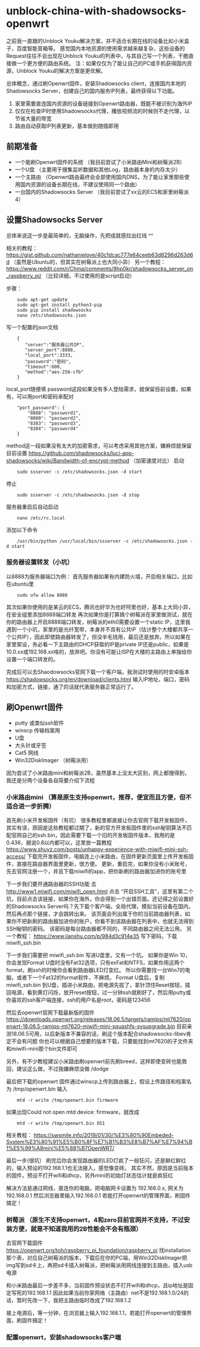 # unblock-china-with-shadowsocks-openwrt
之前我一直跟的Unblock Youku解决方案，并不适合长期在线的设备比如小米盒子，百度智能音箱等。
感觉国内本地资源的使用需求越来越复杂，这些设备的Request往往不会出现在Unblock Youku的列表中，与其自己写一个列表，干脆直接做一个更方便的路由系统。
注：如果仅仅为了能让自己的PC或手机获得国内资源，Unblock Youku的解决方案是更优解。

总体概念，通过刷Openwrt固件，安装Shadowsocks client，连接国内本地的Shadowsocks Server，创建自己的国内服务IP列表，最终获得以下功能。  
1. 家里需要直连国内资源的设备链接到Openwrt路由器，既能不被识别为海外IP 
1. 仅仅在检查IP时使用Shadowsocks代理，播放视频流的时候则不走代理，以节省大量的带宽 
1. 路由自动获取IP列表更新，基本做到随插即用

## 前期准备

* 一个能刷Openwrt固件的系统 （我目前尝试了小米路由Mini和树莓派2B）
* 一个U盘 （主要用于搜集监听数据和其他Log，路由器本身的内存太少）
* 一个主路由 （Openwrt路由最终会全部使用国内DNS，为了能让家里那些使用国内资源的设备长期在线，不建议使用同一个路由）
* 一台国内的Shadowsocks Server （我目前尝试了xx云的ECS和家里树莓派4）

## 设置Shadowsocks Server

总体来说这一步是最简单的，无脑操作，先把成就感拉出红线 ^^

相关的教程：https://gist.github.com/nathanielove/40c1dcac777e64ceeb63d8296d263d6d （虽然是Ubuntu的，但其实在树莓派上也大同小异）
另一个教程：https://www.reddit.com/r/China/comments/8hp0kr/shadowsocks_server_on_raspberry_pi/ （比较详细，不过使用的是script启动）

步骤：
```
    sudo apt-get update
    sudo apt-get install python3-pip
    sudo pip install shadowsocks    
    nano /etc/shadowsocks.json
```
写一个配置的json文档
```
    {
       "server":"服务器公共IP",
       "server_port":8888,
       "local_port":3333,
       "password":"密码",
       "timeout":600,
       "method":"aes-256-cfb"
    }
```
local_port随便填
password这段如果没有多人登陆需求，就保留目前设置，如果有，可以用port和密码来配对
```
    "port_password": {
        "8888": "password1",
        "8000": "password2",
        "8383": "password3",
        "8384": "password4"
    }
```
method这一段如果没有太大的加密需求，可以考虑采用其他方案，嫌麻烦就保留目前设置
https://github.com/shadowsocks/luci-app-shadowsocks/wiki/Bandwidth-of-encrypt-method  （加密速度对比）
启动
```
    sudo ssserver -c /etc/shadowsocks.json -d start
```
停止
```
    sudo ssserver -c /etc/shadowsocks.json -d stop
```
服务器重启后自动启动
```
    nano /etc/rc.local
```
添加以下命令
```
    /usr/bin/python /usr/local/bin/ssserver -c /etc/shadowsocks.json -d start
```
    
### 服务器设置转发（小坑）
以8888为服务器端口为例：
首先服务器如果有内建防火墙，开启相关端口，比如在ubuntu里
```
    sudo ufw allow 8888
```
其次如果你使用的是某云的ECS，腾讯也好华为也好阿里也好，基本上大同小异，在安全组里添加8888端口转发
再次如果你是打算搞个树莓派在家里做测试，就在你的路由器上开启8888端口转发，树莓派的eth0需要设置一个static IP，这里我遇到一个小坑，家里的是光纤宽带，本身并不具有公共IP（估计整个大楼都共享一个公共IP），因此即使路由器转发了，但没半毛钱用，最后还是放弃。所以如果在家里架设，务必看一下主路由的DHCP获取的IP是private IP还是public，如果是10.0.xx或192.168.xx啥的，放弃吧。你没有可能让ISP在大楼的主路由上单独给你设置一个端口转发的。
 
    
完成后可以去Shaodowsocks官网下载一个客户端，我测试时使用的时安卓版本
https://shadowsocks.org/en/download/clients.html
输入IP地址，端口，密码和加密方式，链接，通了的话就代表服务器正常运行了。

## 刷Openwrt固件

* putty 或类似ssh软件
* winscp 传输档案用
* U盘
* 大头针或牙签
* Cat5 网线
* Win32DiskImager （树莓派用）

因为尝试了小米路由mini和树莓派2B，虽然基本上没太大区别，网上都搜得到，我还是分两个设备各自简要介绍下流程

### 小米路由mini （算是原生支持openwrt，推荐，便宜而且方便，但不适合进一步折腾）
首先刷小米开发板固件（有坑）
很多教程里都直接让你去官网下载开发板固件，其实有误，原因是这些教程都过期了，新的官方开发板固件里的ssh秘钥算法不匹配官网自己的ssh.bin，因此需要下载一个旧的开发板固件版本，我用的是0.436，据说0.8以内都可以，这里放一篇教程
https://www.shuyz.com/posts/unhappy-experience-with-miwifi-mini-ssh-access/
下载完开发板固件，电脑连上小米路由，在固件更新页面里上传开发板固件，直接在路由器界面里更新，很方便。
更新，重启完，如果你没有小米账号，先去官网注册一个，并且下载miwifi的app，把你新刷的路由器加进你的账号里

下一步我们要开通路由器的SSH功能
去 http://www1.miwifi.com/miwifi_open.html 点击 “开启SSH工具”，这里有第二个坑，目前点击该链接，如果你在海外，你会得到一个出错页面。还记得之前设置好的Shadowsocks Server吗？先下载个客户端，全局代理，模拟当前设备在国内，然后再点那个链接，才会跳转出来。
该页面会列出属于你的当前路由器列表，如果你不把新刷的路由器加进你的账户，你看不到该路由器在列表中，也就无法得到SSH秘钥的密码。
该密码是每台路由器都不同的，不同路由器之间无法公用。
另一个教程： https://www.jianshu.com/p/984d3c914e35
写下密码，下载 miwifi_ssh.bin

下一步我们需要把 miwifi_ssh.bin 写进U盘里，又有一个坑。
如果你是Win 10，你会发现Format U盘时没有Fat32选项，只有exFat和NTFS，如果你用这两个format，刷ssh的时候你会看到路由器LED灯变红。
所以你需要找一台Win7的电脑，或者下一个Fat32的format软件，不麻烦。
Format U盘后，复制 miwifi_ssh.bin 到U盘，插进小米路由，把电源先拔了，拿针顶住Reset按钮，插回电源，看到黄灯闪烁，放开reset按钮，过一分钟ssh就刷好了，然后用putty或你喜欢的ssh客户端连接，ssh的用户名是root，密码是123456

然后去openwrt官网下载最新版的固件
https://downloads.openwrt.org/releases/18.06.5/targets/ramips/mt7620/openwrt-18.06.5-ramips-mt7620-miwifi-mini-squashfs-sysupgrade.bin
目前亲测18.06.5可用，以后新版本不兼容的话，刷这个版本配合shadowsocks-libev肯定不会有问题
你也可以根据自己想要的版本下载，只要能找到mt7620的子文件夹和miwifi-mini那个bin文件即可

另外，有不少教程建议小米路由刷openwrt前先刷breed，这样即使变砖也能救回，建议这么做，不过我嫌麻烦没做 /dodge

最后把下载的openwrt 固件通过winscp上传到路由器上，假设上传路径和档案名为 /tmp/openwrt.bin
输入
```
    mtd -r write /tmp/openwrt.bin firmware
```
如果出现Could not open mtd device: firmware，就改成
```
    mtd -r write /tmp/openwrt.bin OS1
```
相关教程： https://swsmile.info/2019/01/30/%E3%80%90Embeded-System%E3%80%91%E5%B0%8F%E7%B1%B3%E8%B7%AF%E7%94%B1%E5%99%A8mini%E5%88%B7OpenWRT/

最后一步(很坑）
刷完后你会发现路由器的LED灯疯了一般狂闪，还是鲜红鲜红的，输入预设的192.168.1.1也无法接入，感觉像变砖。
其实不然，原因是当前版本的固件，预设不打开wifi和dhcp，另外mini的初始灯状态估计就是疯狂红

解决方法是通过网线，直连你的电脑，把电脑网卡设置为 192.168.0.x, 网关为192.168.0.1
然后浏览器里输入192.168.0.1 若能打开openwrt的管理界面，刷固件搞定！

### 树莓派 （原生不支持openwrt，4和zero目前官网并不支持，不过安装方便，就是不知道我用的2B性能会不会有瓶颈）
去官网下载固件 https://openwrt.org/toh/raspberry_pi_foundation/raspberry_pi
找installation那个表，对应自己树莓派的版本，下载后在你的PC端，用Win32DiskImager把img写到sd卡上，再把sd卡插入树莓派，把树莓派用网线连接到主路由，插入usb电源

和小米路由最后一步差不多，当前固件预设状态不打开wifi和dhcp，且ip地址是固定写死的192.168.1.1
因此如果当前你家网络（主路由）net不是192.168.1.0/24的话，暂时先改一下，我把主路由临时改成了192.168.1.2

接上电源后，等一分钟，在浏览器上输入192.168.1.1，若能打开openwrt的管理界面，刷固件搞定！

### 配置openwrt，安装shadowsocks客户端
